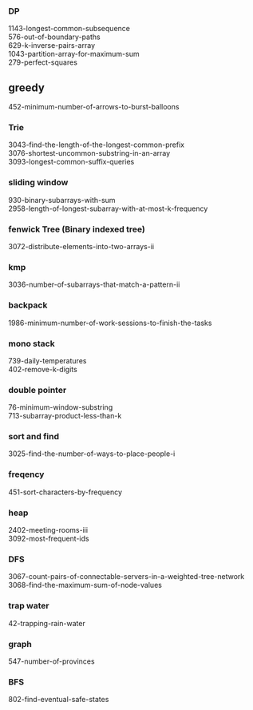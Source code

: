 ### DP
1143-longest-common-subsequence  
576-out-of-boundary-paths  
629-k-inverse-pairs-array  
1043-partition-array-for-maximum-sum  
279-perfect-squares  

## greedy  
452-minimum-number-of-arrows-to-burst-balloons  

### Trie
3043-find-the-length-of-the-longest-common-prefix   
3076-shortest-uncommon-substring-in-an-array  
3093-longest-common-suffix-queries  

### sliding window  
930-binary-subarrays-with-sum  
2958-length-of-longest-subarray-with-at-most-k-frequency  

### fenwick Tree (Binary indexed tree)
3072-distribute-elements-into-two-arrays-ii  

### kmp
3036-number-of-subarrays-that-match-a-pattern-ii

### backpack
1986-minimum-number-of-work-sessions-to-finish-the-tasks

### mono stack
739-daily-temperatures  
402-remove-k-digits  

### double pointer
76-minimum-window-substring  
713-subarray-product-less-than-k  

### sort and find
3025-find-the-number-of-ways-to-place-people-i  

### freqency
451-sort-characters-by-frequency  

### heap   
2402-meeting-rooms-iii    
3092-most-frequent-ids   

### DFS
3067-count-pairs-of-connectable-servers-in-a-weighted-tree-network  
3068-find-the-maximum-sum-of-node-values  

### trap water
42-trapping-rain-water

### graph
547-number-of-provinces  

### BFS
802-find-eventual-safe-states  



